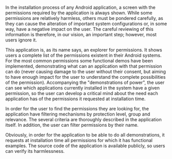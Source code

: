 In the installation process of any Android application, a screen with the permissions required by the application is always shown. While some permissions are relatively harmless, others must be pondered carefully, as they can cause the alteration of important system configurations or, in some way, have a negative impact on the user. The careful reviewing of this information is therefore, in our vision, an important step; however, most users ignore it.

This application is, as its name says, an explorer for permissions. It shows users a complete list of the permissions existent in their Android systems. For the most common permissions some functional demos have been implemented, demonstrating what can an application with that permission can do (never causing damage to the user without their consent, but aiming to have enough impact for the user to understand the complete possibilities of the permission). Accompanying the "demonstrations of power", the user can see which applications currently installed in the system have a given permission, so the user can develop a critical mind about the need each application has of the permissions it requested at installation time.

In order for the user to find the permissions they are looking for, the application have filtering mechanisms by protection level, group and relevance. The several criteria are thoroughly described in the application itself. In addition, the user can filter permissions by their name.

Obviously, in order for the application to be able to do all demonstrations, it requests at installation time all permissions for which it has functional examples. The source code of the application is available publicly, so users can verify its harmlessness.